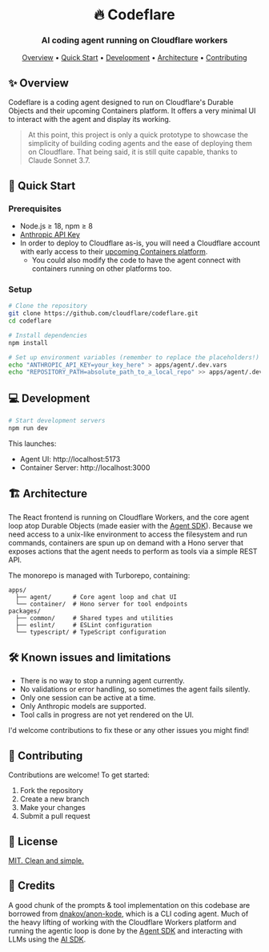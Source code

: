 <div align="center">
  <h1>🔥 Codeflare</h1>
  <h3><strong>AI coding agent running on Cloudflare workers</strong></h3>
</div>

<div align="center">
  <a href="#overview">Overview</a> •
  <a href="#quick-start">Quick Start</a> •
  <a href="#development">Development</a> •
  <a href="#architecture">Architecture</a> •
  <a href="#contributing">Contributing</a>
</div>

## ✨ Overview

Codeflare is a coding agent designed to run on Cloudflare's Durable Objects and their upcoming Containers platform. It offers a very minimal UI to interact with the agent and display its working.

> At this point, this project is only a quick prototype to showcase the simplicity of building coding agents and the ease of deploying them on Cloudflare. That being said, it is still quite capable, thanks to Claude Sonnet 3.7.

## 🚀 Quick Start

### Prerequisites

- Node.js ≥ 18, npm ≥ 8
- [Anthropic API Key](https://console.anthropic.com/)
- In order to deploy to Cloudflare as-is, you will need a Cloudflare account with early access to their [upcoming Containers platform](https://blog.cloudflare.com/cloudflare-containers-coming-2025/).
    - You could also modify the code to have the agent connect with containers running on other platforms too.

### Setup

```bash
# Clone the repository
git clone https://github.com/cloudflare/codeflare.git
cd codeflare

# Install dependencies
npm install

# Set up environment variables (remember to replace the placeholders!)
echo "ANTHROPIC_API_KEY=your_key_here" > apps/agent/.dev.vars
echo "REPOSITORY_PATH=absolute_path_to_a_local_repo" >> apps/agent/.dev.vars
```

## 💻 Development

```bash
# Start development servers
npm run dev
```

This launches:

- Agent UI: http://localhost:5173
- Container Server: http://localhost:3000

## 🏗️ Architecture

The React frontend is running on Cloudflare Workers, and the core agent loop atop Durable Objects (made easier with the [Agent SDK](https://github.com/cloudflare/agents)). Because we need access to a unix-like environment to access the filesystem and run commands, containers are spun up on demand with a Hono server that exposes actions that the agent needs to perform as tools via a simple REST API.

The monorepo is managed with Turborepo, containing:

```
apps/
  ├── agent/      # Core agent loop and chat UI
  └── container/  # Hono server for tool endpoints
packages/
  ├── common/     # Shared types and utilities
  ├── eslint/     # ESLint configuration
  └── typescript/ # TypeScript configuration
```

## 🛠️ Known issues and limitations

- There is no way to stop a running agent currently.
- No validations or error handling, so sometimes the agent fails silently.
- Only one session can be active at a time.
- Only Anthropic models are supported.
- Tool calls in progress are not yet rendered on the UI.

I'd welcome contributions to fix these or any other issues you might find!

## 🌟 Contributing

Contributions are welcome! To get started:

1. Fork the repository
2. Create a new branch
3. Make your changes
4. Submit a pull request

## 📄 License

[MIT. Clean and simple.](LICENSE)

## 🙌 Credits

A good chunk of the prompts & tool implementation on this codebase are borrowed from [dnakov/anon-kode](https://github.com/dnakov/anon-kode), which is a CLI coding agent. Much of the heavy lifting of working with the Cloudflare Workers platform and running the agentic loop is done by the [Agent SDK](https://github.com/cloudflare/agents) and interacting with LLMs using the [AI SDK](https://github.com/vercel/ai).
